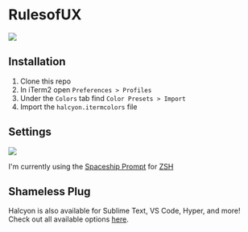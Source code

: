 # RulesofUX

![](images/demo.png)

## Installation

1. Clone this repo
1. In iTerm2 open `Preferences > Profiles`
1. Under the `Colors` tab find `Color Presets > Import`
1. Import the `halcyon.itermcolors` file

## Settings

![](images/settings.png)

I'm currently using the [Spaceship Prompt](https://github.com/denysdovhan/spaceship-prompt) for [ZSH](http://zsh.org/)

## Shameless Plug

Halcyon is also available for Sublime Text, VS Code, Hyper, and more! Check out all available options [here](https://halcyon-theme.netlify.com/).
